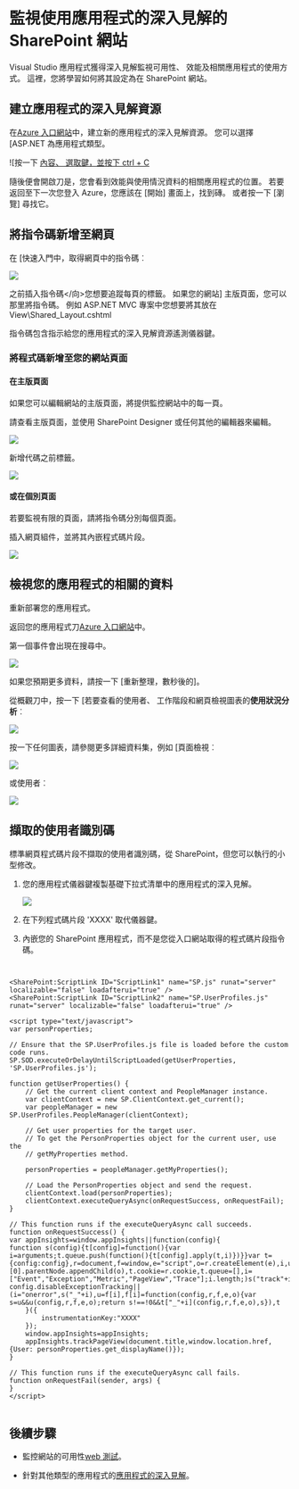 <properties 
    pageTitle="監視使用應用程式的深入見解的 SharePoint 網站" 
    description="開始使用新的儀器金鑰監視新的應用程式" 
    services="application-insights" 
    documentationCenter=""
    authors="alancameronwills" 
    manager="douge"/>

<tags 
    ms.service="application-insights" 
    ms.workload="tbd" 
    ms.tgt_pltfrm="ibiza" 
    ms.devlang="na" 
    ms.topic="article" 
    ms.date="03/24/2016" 
    ms.author="awills"/>

# <a name="monitor-a-sharepoint-site-with-application-insights"></a>監視使用應用程式的深入見解的 SharePoint 網站


Visual Studio 應用程式獲得深入見解監視可用性、 效能及相關應用程式的使用方式。 這裡，您將學習如何將其設定為在 SharePoint 網站。


## <a name="create-an-application-insights-resource"></a>建立應用程式的深入見解資源


在[Azure 入口網站](https://portal.azure.com)中，建立新的應用程式的深入見解資源。 您可以選擇 [ASP.NET 為應用程式類型。

![按一下 [內容、 選取鍵，並按下 ctrl + C](./media/app-insights-sharepoint/01-new.png)


隨後便會開啟刀是，您會看到效能與使用情況資料的相關應用程式的位置。 若要返回至下一次您登入 Azure，您應該在 [開始] 畫面上，找到磚。 或者按一下 [瀏覽] 尋找它。
    


## <a name="add-our-script-to-your-web-pages"></a>將指令碼新增至網頁

在 [快速入門中，取得網頁中的指令碼︰

![](./media/app-insights-sharepoint/02-monitor-web-page.png)

之前插入指令碼&lt;/向&gt;您想要追蹤每頁的標籤。 如果您的網站] 主版頁面，您可以那里將指令碼。 例如 ASP.NET MVC 專案中您想要將其放在 View\Shared\_Layout.cshtml

指令碼包含指示給您的應用程式的深入見解資源遙測儀器鍵。

### <a name="add-the-code-to-your-site-pages"></a>將程式碼新增至您的網站頁面

#### <a name="on-the-master-page"></a>在主版頁面

如果您可以編輯網站的主版頁面，將提供監控網站中的每一頁。

請查看主版頁面，並使用 SharePoint Designer 或任何其他的編輯器來編輯。

![](./media/app-insights-sharepoint/03-master.png)


新增代碼之前</head>標籤。 


![](./media/app-insights-sharepoint/04-code.png)

#### <a name="or-on-individual-pages"></a>或在個別頁面

若要監視有限的頁面，請將指令碼分別每個頁面。 

插入網頁組件，並將其內嵌程式碼片段。


![](./media/app-insights-sharepoint/05-page.png)


## <a name="view-data-about-your-app"></a>檢視您的應用程式的相關的資料

重新部署您的應用程式。

返回您的應用程式刀[Azure 入口網站](https://portal.azure.com)中。

第一個事件會出現在搜尋中。 

![](./media/app-insights-sharepoint/09-search.png)

如果您預期更多資料，請按一下 [重新整理，數秒後的]。

從概觀刀中，按一下 [若要查看的使用者、 工作階段和網頁檢視圖表的**使用狀況分析**︰

![](./media/app-insights-sharepoint/06-usage.png)

按一下任何圖表，請參閱更多詳細資料集，例如 [頁面檢視︰

![](./media/app-insights-sharepoint/07-pages.png)

或使用者︰


![](./media/app-insights-sharepoint/08-users.png)


## <a name="capturing-user-id"></a>擷取的使用者識別碼


標準網頁程式碼片段不擷取的使用者識別碼，從 SharePoint，但您可以執行的小型修改。


1. 您的應用程式儀器鍵複製基礎下拉式清單中的應用程式的深入見解。 


    ![](./media/app-insights-sharepoint/02-props.png)

2. 在下列程式碼片段 'XXXX' 取代儀器鍵。 
3. 內嵌您的 SharePoint 應用程式，而不是您從入口網站取得的程式碼片段指令碼。



```


<SharePoint:ScriptLink ID="ScriptLink1" name="SP.js" runat="server" localizable="false" loadafterui="true" /> 
<SharePoint:ScriptLink ID="ScriptLink2" name="SP.UserProfiles.js" runat="server" localizable="false" loadafterui="true" /> 
  
<script type="text/javascript"> 
var personProperties; 
  
// Ensure that the SP.UserProfiles.js file is loaded before the custom code runs. 
SP.SOD.executeOrDelayUntilScriptLoaded(getUserProperties, 'SP.UserProfiles.js'); 
  
function getUserProperties() { 
    // Get the current client context and PeopleManager instance. 
    var clientContext = new SP.ClientContext.get_current(); 
    var peopleManager = new SP.UserProfiles.PeopleManager(clientContext); 
     
    // Get user properties for the target user. 
    // To get the PersonProperties object for the current user, use the 
    // getMyProperties method. 
    
    personProperties = peopleManager.getMyProperties(); 
  
    // Load the PersonProperties object and send the request. 
    clientContext.load(personProperties); 
    clientContext.executeQueryAsync(onRequestSuccess, onRequestFail); 
} 
     
// This function runs if the executeQueryAsync call succeeds. 
function onRequestSuccess() { 
var appInsights=window.appInsights||function(config){
function s(config){t[config]=function(){var i=arguments;t.queue.push(function(){t[config].apply(t,i)})}}var t={config:config},r=document,f=window,e="script",o=r.createElement(e),i,u;for(o.src=config.url||"//az416426.vo.msecnd.net/scripts/a/ai.0.js",r.getElementsByTagName(e)[0].parentNode.appendChild(o),t.cookie=r.cookie,t.queue=[],i=["Event","Exception","Metric","PageView","Trace"];i.length;)s("track"+i.pop());return config.disableExceptionTracking||(i="onerror",s("_"+i),u=f[i],f[i]=function(config,r,f,e,o){var s=u&&u(config,r,f,e,o);return s!==!0&&t["_"+i](config,r,f,e,o),s}),t
    }({
        instrumentationKey:"XXXX"
    });
    window.appInsights=appInsights;
    appInsights.trackPageView(document.title,window.location.href, {User: personProperties.get_displayName()});
} 
  
// This function runs if the executeQueryAsync call fails. 
function onRequestFail(sender, args) { 
} 
</script> 


```



## <a name="next-steps"></a>後續步驟

* 監控網站的可用性[web 測試](app-insights-monitor-web-app-availability.md)。

* 針對其他類型的應用程式的[應用程式的深入見解](app-insights-overview.md)。



<!--Link references-->


 